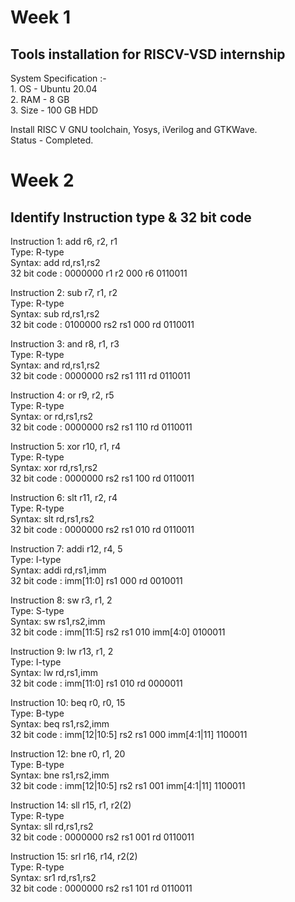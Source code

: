 # Week 1
## Tools installation for RISCV-VSD internship  
System Specification :-   
    1. OS - Ubuntu 20.04  
    2. RAM - 8 GB  
    3. Size - 100 GB HDD  

Install RISC V GNU toolchain, Yosys, iVerilog and GTKWave.  
Status - Completed.  

# Week 2
## Identify Instruction type & 32 bit code 
Instruction 1: add r6, r2, r1  
Type: R-type  
Syntax: add rd,rs1,rs2  
32 bit code : 0000000 r1 r2 000 r6 0110011  

Instruction 2: sub r7, r1, r2  
Type: R-type    
Syntax: sub rd,rs1,rs2      
32 bit code : 0100000 rs2 rs1 000 rd 0110011  

Instruction 3: and r8, r1, r3  
Type: R-type    
Syntax: and rd,rs1,rs2       
32 bit code : 0000000 rs2 rs1 111 rd 0110011        

Instruction 4: or r9, r2, r5  
Type: R-type    
Syntax: or rd,rs1,rs2        
32 bit code : 0000000 rs2 rs1 110 rd 0110011     

Instruction 5: xor r10, r1, r4  
Type: R-type    
Syntax: xor rd,rs1,rs2     
32 bit code : 0000000 rs2 rs1 100 rd 0110011    

Instruction 6: slt r11, r2, r4  
Type: R-type    
Syntax: slt rd,rs1,rs2      
32 bit code : 0000000 rs2 rs1 010 rd 0110011     

Instruction 7: addi r12, r4, 5  
Type: I-type   
Syntax: addi rd,rs1,imm       
32 bit code : imm[11:0] rs1 000 rd 0010011     

Instruction 8: sw r3, r1, 2  
Type: S-type     
Syntax: sw rs1,rs2,imm       
32 bit code : imm[11:5] rs2 rs1 010 imm[4:0] 0100011     

Instruction 9: lw r13, r1, 2  
Type: I-type     
Syntax: lw rd,rs1,imm      
32 bit code : imm[11:0] rs1 010 rd 0000011     

Instruction 10: beq r0, r0, 15  
Type: B-type     
Syntax: beq rs1,rs2,imm      
32 bit code : imm[12|10:5] rs2 rs1 000 imm[4:1|11] 1100011    

Instruction 12: bne r0, r1, 20  
Type:  B-type   
Syntax: bne rs1,rs2,imm      
32 bit code : imm[12|10:5] rs2 rs1 001 imm[4:1|11] 1100011       

Instruction 14: sll r15, r1, r2(2)  
Type: R-type     
Syntax: sll rd,rs1,rs2     
32 bit code : 0000000 rs2 rs1 001 rd 0110011       

Instruction 15: srl r16, r14, r2(2)  
Type: R-type    
Syntax: sr1 rd,rs1,rs2     
32 bit code : 0000000 rs2 rs1 101 rd 0110011     
